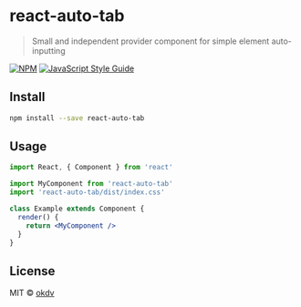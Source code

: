 # react-auto-tab

> Small and independent provider component for simple element auto-inputting

[![NPM](https://img.shields.io/npm/v/react-auto-tab.svg)](https://www.npmjs.com/package/react-auto-tab) [![JavaScript Style Guide](https://img.shields.io/badge/code_style-standard-brightgreen.svg)](https://standardjs.com)

## Install

```bash
npm install --save react-auto-tab
```

## Usage

```jsx
import React, { Component } from 'react'

import MyComponent from 'react-auto-tab'
import 'react-auto-tab/dist/index.css'

class Example extends Component {
  render() {
    return <MyComponent />
  }
}
```

## License

MIT © [okdv](https://github.com/okdv)
